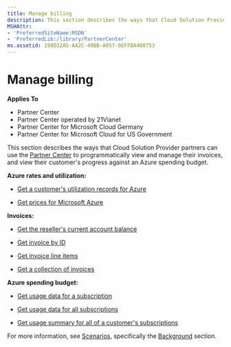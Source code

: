 ```yaml
---
title: Manage billing
description: This section describes the ways that Cloud Solution Provider partners can use the Partner Center to programmatically view and manage their invoices, and view their customer's progress against an Azure spending budget.
MSHAttr:
- 'PreferredSiteName:MSDN'
- 'PreferredLib:/library/PartnerCenter'
ms.assetid: 198D32A5-AA2C-49BB-A057-0EFFBA408753
---
```


# Manage billing


**Applies To**

-   Partner Center
-   Partner Center operated by 21Vianet
-   Partner Center for Microsoft Cloud Germany
-   Partner Center for Microsoft Cloud for US Government

This section describes the ways that Cloud Solution Provider partners can use the [Partner Center](partner-center-api-and-sdk.md) to programmatically view and manage their invoices, and view their customer's progress against an Azure spending budget.

**Azure rates and utilization:**

-   [Get a customer's utilization records for Azure](get-a-customer-s-utilization-record-for-azure.md)

-   [Get prices for Microsoft Azure](get-prices-for-microsoft-azure.md)

**Invoices:**

-   [Get the reseller's current account balance](get-the-reseller-s-current-account-balance.md)

-   [Get invoice by ID](get-invoice-by-id.md)

-   [Get invoice line items](pc_apiv2.get_invoice_line_items)

-   [Get a collection of invoices](get-a-collection-of-invoices.md)

**Azure spending budget:**

-   [Get usage data for a subscription](get-a-subscriptions-resource-usage-information.md)

-   [Get usage data for all subscriptions](pc_apiv2.get_a_listing_of_subscriptions_and_their_rated_usage_information)

-   [Get usage summary for all of a customer's subscriptions](get-a-customers-rated-usage-information.md)

For more information, see [Scenarios](scenarios.md), specifically the [Background](scenarios.md#background) section.

 

 




